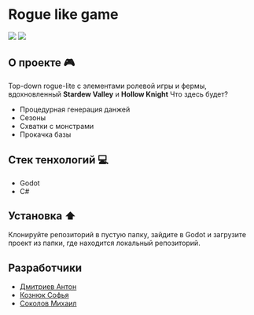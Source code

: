# Rogue like game
![](https://i.pinimg.com/originals/b2/29/1c/b2291c7633bcfe69cb7b3b7ba0d814ab.jpg)
![](https://img.shields.io/badge/Godot-4.1.1-blue)
## О проекте 🎮
Top-down rogue-lite с элементами ролевой игры и фермы, вдохновленный **Stardew Valley** и **Hollow Knight**
Что здесь будет?
- Процедурная генерация данжей
- Сезоны
- Схватки с монстрами
- Прокачка базы

## Стек тенхологий 💻
- Godot
- C#

## Установка ⬆️
Клонируйте репозиторий в пустую папку, зайдите в Godot и загрузите проект из папки, где находится локальный репозиторий.

## Разработчики
- [Дмитриев Антон](https://github.com/veydoge)
- [Кознюк Софья](https://github.com/hawk0f)
- [Соколов Михаил](https://github.com/hawk0f)
